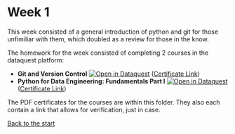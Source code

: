 # Week 1

This week consisted of a general introduction of python and git for those unfimiliar with them, which doubled as a review for those in the know.

The homework for the week consisted of completing 2 courses in the dataquest platform:

- **Git and Version Control** [![Open in Dataquest](https://img.shields.io/badge/link-dataquest-green)](https://www.dataquest.io/course/git-and-vcs/) ([Certificate Link](https://app.dataquest.io/view_cert/B71I8BM094T9YDRUQANO))
- **Python for Data Engineering: Fundamentals Part I** [![Open in Dataquest](https://img.shields.io/badge/link-dataquest-green)](https://www.dataquest.io/course/python-fundamentals-de/) ([Certificate Link](https://app.dataquest.io/view_cert/0WIYTL8D9PVW61CRS8HP))

The PDF certificates for the courses are within this folder. They also each contain a link that allows for verification, just in case.

[Back to the start](https://github.com/ThiagoFPMR/DCA0209)